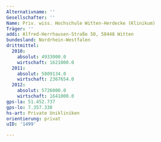 ```yaml
---
Alternativname: ''
Gesellschafter: ''
Name: Priv. wiss. Hochschule Witten-Herdecke (Klinikum)
Träger: ''
addi: Alfred-Herrhausen-Straße 50, 58448 Witten
bundesland: Nordrhein-Westfalen
drittmittel:
  2010:
    absolut: 4933000.0
    wirtschaft: 1621000.0
  2011:
    absolut: 5809134.0
    wirtschaft: 2367654.0
  2012:
    absolut: 5726000.0
    wirtschaft: 1641000.0
gps-la: 51.452.737
gps-lo: 7.357.338
hs-art: Private Unikliniken
orientierung: privat
uID: '1499'

---
```


